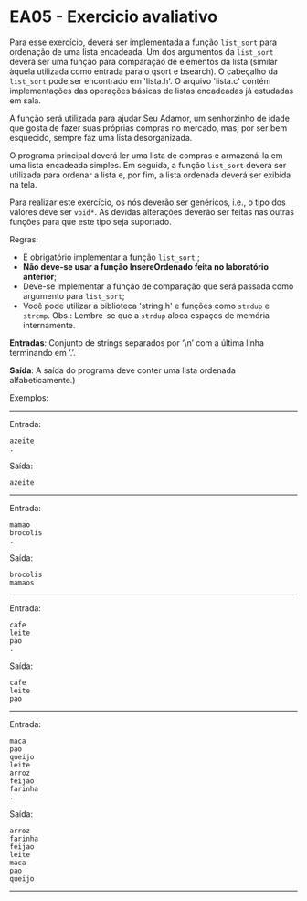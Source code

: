 
# EA05 - Exercicio avaliativo

Para esse exercício, deverá ser  implementada a função `list_sort` para ordenação de uma lista encadeada. Um dos argumentos da `list_sort` deverá ser uma função para comparação de elementos da lista (similar àquela utilizada como entrada para o qsort e bsearch). O cabeçalho da `list_sort` pode ser encontrado em 'lista.h'. O arquivo 'lista.c' contém implementações das operações básicas de listas encadeadas já estudadas em sala. 

A função será utilizada para ajudar Seu Adamor, um senhorzinho de idade que gosta de fazer suas próprias compras no mercado, mas, por ser bem esquecido, sempre faz uma lista desorganizada.

O programa principal deverá ler uma lista de compras e armazená-la em uma lista encadeada simples. Em seguida, a função `list_sort` deverá ser utilizada para ordenar a lista e, por fim, a lista ordenada deverá ser exibida na tela.

Para realizar este exercício, os nós deverão ser genéricos, i.e., o tipo dos valores deve ser `void*`. As devidas alterações deverão ser feitas nas outras funções para que este tipo seja suportado.

Regras: 
- É obrigatório implementar a função `list_sort` ;
- **Não deve-se usar a função InsereOrdenado feita no laboratório anterior**;
- Deve-se implementar a função de comparação que será passada como argumento para `list_sort`;
- Você pode utilizar a biblioteca 'string.h' e funções como `strdup` e `strcmp`. Obs.: Lembre-se que a `strdup` aloca espaços de memória internamente.
  
**Entradas**: Conjunto de strings separados por ‘\n’ com a última linha terminando em ‘.’.

**Saída**: A saída do programa deve conter uma lista ordenada alfabeticamente.)

Exemplos:

-----------

Entrada:
 
    azeite
    .

Saída:

    azeite

-----------

Entrada:
 
    mamao
    brocolis
    .

Saída:

    brocolis
    mamaos

-----------

Entrada:
 
    cafe
    leite
    pao
    .

Saída:

    cafe
    leite
    pao

-----------

Entrada:
 
    maca
    pao
    queijo
    leite
    arroz
    feijao
    farinha
    .

Saída:

    arroz
    farinha
    feijao
    leite
    maca
    pao
    queijo

-----------
